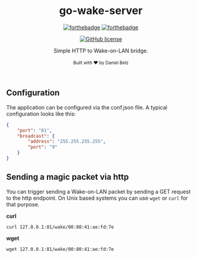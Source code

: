 ﻿﻿﻿<h1 align="center">go-wake-server</h1><div align="center">

[![forthebadge](https://forthebadge.com/images/badges/fuck-it-ship-it.svg)](https://forthebadge.com)
[![forthebadge](https://forthebadge.com/images/badges/made-with-go.svg)](https://forthebadge.com)

[![GitHub license](https://img.shields.io/github/license/LegendaryB/go-wake-server.svg?longCache=true&style=flat-square)](https://github.com/LegendaryB/go-wake-server/blob/master/LICENSE.md)

Simple HTTP to Wake-on-LAN bridge.
<br>
<br>
<sub>Built with ❤︎ by Daniel Belz</sub>
</div><br>

## Configuration
The application can be configured via the conf.json file. A typical configuration looks like this:

```json
{
    "port": "81",
    "broadcast": {
        "address": "255.255.255.255",
        "port": "9"
    }
}
```

## Sending a magic packet via http
You can trigger sending a Wake-on-LAN packet by sending a GET request to the http endpoint.
On Unix based systems you can use `wget` or `curl` for that purpose.

**curl**

`curl 127.0.0.1:81/wake/00:80:41:ae:fd:7e`

**wget**

`wget 127.0.0.1:81/wake/00:80:41:ae:fd:7e`
